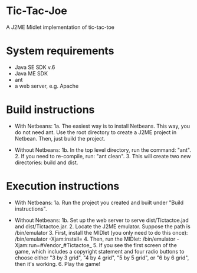 Tic-Tac-Joe
===========
A J2ME Midlet implementation of tic-tac-toe


System requirements
===================
* Java SE SDK v.6
* Java ME SDK
* ant 
* a web server, e.g. Apache

Build instructions
==================
* With Netbeans:
	1a. The easiest way is to install Netbeans. This way, you do not need ant. Use the root directory to create a J2ME project in Netbean. Then, just build the project.


* Without Netbeans:
	1b. In the top level directory, run the command: "ant".
	2. If you need to re-compile, run: "ant clean".
	3. This will create two new directories: build and dist.

Execution instructions
======================
* With Netbeans: 
	1a. Run the project you created and built under "Build instructions". 


* Without Netbeans:
	1b. Set up the web server to serve dist/Tictactoe.jad and dist/Tictactoe.jar. 
	2. Locate the J2ME emulator. Suppose the path is <Wireless tool kit>/bin/emulator
	3. First, install the MIDlet (you only need to do this once): 
	<wireless tool kit>/bin/emulator -Xjam:install=<url to Tictactoe.jad> 
	4. Then, run the MIDlet:
	<wireless tool kit>/bin/emulator -Xjam:run=#Vendor_#Tictactoe_
	5. If you see the first screen of the game, which includes a copyright statement and four radio buttons to choose either "3 by 3 grid", "4 by 4 grid", "5 by 5 grid", or "6 by 6 grid", then it's working. 
	6. Play the game!
